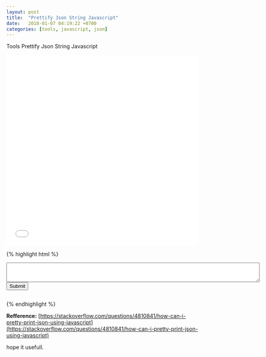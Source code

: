 ```yaml
---
layout: post
title:  "Prettify Json String Javascript"
date:   2018-01-07 04:19:22 +0700
categories: [tools, javascript, json]
---
```

Tools Prettify Json String Javascript

<iframe width="100%" height="500" src="//jsfiddle.net/datagit/scyatnuj/1/embedded/result/dark/" allowfullscreen="allowfullscreen" allowpaymentrequest frameborder="0"></iframe>

{% highlight html %}
<textarea id="input" rows="3" cols="80"></textarea>
<button onclick="main();">
Submit
</button>
<pre id="output"></pre>
<script>
function output(inp) {
document.getElementById("output").innerHTML = inp;
}

function syntaxHighlight(json) {
    json = json.replace(/&/g, '&amp;').replace(/</g, '&lt;').replace(/>/g, '&gt;');
    return json.replace(/("(\\u[a-zA-Z0-9]{4}|\\[^u]|[^\\"])*"(\s*:)?|\b(true|false|null)\b|-?\d+(?:\.\d*)?(?:[eE][+\-]?\d+)?)/g, function (match) {
        var cls = 'number';
        if (/^"/.test(match)) {
            if (/:$/.test(match)) {
                cls = 'key';
            } else {
                cls = 'string';
            }
        } else if (/true|false/.test(match)) {
            cls = 'boolean';
        } else if (/null/.test(match)) {
            cls = 'null';
        }
        return '<span class="' + cls + '">' + match + '</span>';
    });
}
function main() {
    var obj = {a:1, 'b':'foo', c:[false,'false',null, 'null', {d:{e:1.3e5,f:'1.3e5'}}]};
    var input = document.getElementById("input").value;
	  if (input != '') {
  	  obj = JSON.parse(input);
  	}
  	var str = JSON.stringify(obj, undefined, 4);   
  	//output(str);
  	output(syntaxHighlight(str));

}


</script>
{% endhighlight %}

**Refference:** [https://stackoverflow.com/questions/4810841/how-can-i-pretty-print-json-using-javascript](https://stackoverflow.com/questions/4810841/how-can-i-pretty-print-json-using-javascript)

hope it usefull.